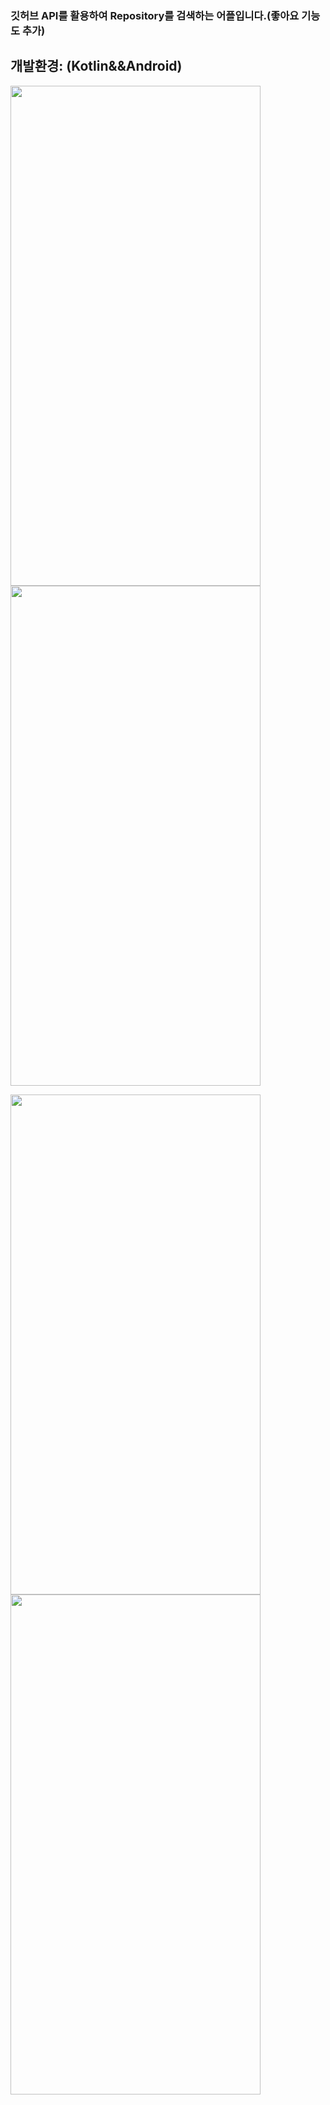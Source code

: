 ### 깃허브 API를 활용하여 Repository를 검색하는 어플입니다.(좋아요 기능도 추가)
## 개발환경: (Kotlin&&Android)

<img src="https://user-images.githubusercontent.com/93872496/158813554-48dfc24c-5a73-4d7d-be6f-bcba55637cd0.png" width="400" height="800"><img src="https://user-images.githubusercontent.com/93872496/158813570-bd7ab3f3-27a7-4e9d-ac51-387609ece679.png" width="400" height="800">

<img src="https://user-images.githubusercontent.com/93872496/158813579-52623333-64e2-48c5-a4cd-e1341b643fd2.png" width="400" height="800"><img src="https://user-images.githubusercontent.com/93872496/158813588-7ef6d946-f8c5-480e-8a91-8a8e62f50b30.png" width="400" height="800">

